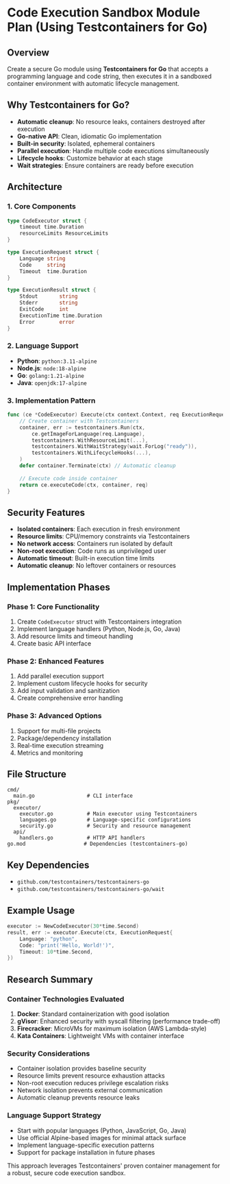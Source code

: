 # Code Execution Sandbox Module Plan (Using Testcontainers for Go)

## Overview
Create a secure Go module using **Testcontainers for Go** that accepts a programming language and code string, then executes it in a sandboxed container environment with automatic lifecycle management.

## Why Testcontainers for Go?
- **Automatic cleanup**: No resource leaks, containers destroyed after execution
- **Go-native API**: Clean, idiomatic Go implementation  
- **Built-in security**: Isolated, ephemeral containers
- **Parallel execution**: Handle multiple code executions simultaneously
- **Lifecycle hooks**: Customize behavior at each stage
- **Wait strategies**: Ensure containers are ready before execution

## Architecture

### 1. Core Components
```go
type CodeExecutor struct {
    timeout time.Duration
    resourceLimits ResourceLimits
}

type ExecutionRequest struct {
    Language string
    Code     string
    Timeout  time.Duration
}

type ExecutionResult struct {
    Stdout       string
    Stderr       string
    ExitCode     int
    ExecutionTime time.Duration
    Error        error
}
```

### 2. Language Support
- **Python**: `python:3.11-alpine` 
- **Node.js**: `node:18-alpine`
- **Go**: `golang:1.21-alpine`
- **Java**: `openjdk:17-alpine`

### 3. Implementation Pattern
```go
func (ce *CodeExecutor) Execute(ctx context.Context, req ExecutionRequest) (*ExecutionResult, error) {
    // Create container with Testcontainers
    container, err := testcontainers.Run(ctx,
        ce.getImageForLanguage(req.Language),
        testcontainers.WithResourceLimit(...),
        testcontainers.WithWaitStrategy(wait.ForLog("ready")),
        testcontainers.WithLifecycleHooks(...),
    )
    defer container.Terminate(ctx) // Automatic cleanup
    
    // Execute code inside container
    return ce.executeCode(ctx, container, req)
}
```

## Security Features
- **Isolated containers**: Each execution in fresh environment
- **Resource limits**: CPU/memory constraints via Testcontainers
- **No network access**: Containers run isolated by default  
- **Non-root execution**: Code runs as unprivileged user
- **Automatic timeout**: Built-in execution time limits
- **Automatic cleanup**: No leftover containers or resources

## Implementation Phases

### Phase 1: Core Functionality
1. Create `CodeExecutor` struct with Testcontainers integration
2. Implement language handlers (Python, Node.js, Go, Java)
3. Add resource limits and timeout handling
4. Create basic API interface

### Phase 2: Enhanced Features  
1. Add parallel execution support
2. Implement custom lifecycle hooks for security
3. Add input validation and sanitization
4. Create comprehensive error handling

### Phase 3: Advanced Options
1. Support for multi-file projects
2. Package/dependency installation
3. Real-time execution streaming
4. Metrics and monitoring

## File Structure
```
cmd/
  main.go                 # CLI interface
pkg/
  executor/
    executor.go           # Main executor using Testcontainers
    languages.go          # Language-specific configurations  
    security.go           # Security and resource management
  api/
    handlers.go           # HTTP API handlers
go.mod                   # Dependencies (testcontainers-go)
```

## Key Dependencies
- `github.com/testcontainers/testcontainers-go`
- `github.com/testcontainers/testcontainers-go/wait`

## Example Usage
```go
executor := NewCodeExecutor(30*time.Second)
result, err := executor.Execute(ctx, ExecutionRequest{
    Language: "python",
    Code: "print('Hello, World!')",
    Timeout: 10*time.Second,
})
```

## Research Summary

### Container Technologies Evaluated
1. **Docker**: Standard containerization with good isolation
2. **gVisor**: Enhanced security with syscall filtering (performance trade-off)
3. **Firecracker**: MicroVMs for maximum isolation (AWS Lambda-style)
4. **Kata Containers**: Lightweight VMs with container interface

### Security Considerations
- Container isolation provides baseline security
- Resource limits prevent resource exhaustion attacks
- Non-root execution reduces privilege escalation risks
- Network isolation prevents external communication
- Automatic cleanup prevents resource leaks

### Language Support Strategy
- Start with popular languages (Python, JavaScript, Go, Java)
- Use official Alpine-based images for minimal attack surface
- Implement language-specific execution patterns
- Support for package installation in future phases

This approach leverages Testcontainers' proven container management for a robust, secure code execution sandbox.
